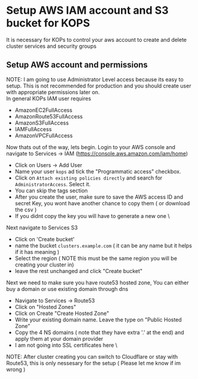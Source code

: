# Setup AWS IAM account and S3 bucket for KOPS
It is necessary for KOPs to control your aws account to create and delete cluster services and security groups

## Setup AWS account and permissions
NOTE: I am going to use Administrator Level access because its easy to setup. This is not recommended for production and you should create user with appropriate permissions later on. \
In general KOPs IAM user requires
- AmazonEC2FullAccess
- AmazonRoute53FullAccess
- AmazonS3FullAccess
- IAMFullAccess
- AmazonVPCFullAccess

Now thats out of the way, lets begin.
Login to your AWS console and navigate to Services -> IAM (https://console.aws.amazon.com/iam/home)
- Click on Users -> Add User
- Name your user `kops` ad tick the "Programmatic access" checkbox.
- Click on `Attach existing policies directly` and search for `AdministratorAccess`. Select it.
- You can skip the tags section
- After you create the user, make sure to save the AWS access ID and secret Key, you wont have another chance to copy them ( or download the csv )
- If you didnt copy the key you will have to generate a new one \

Next navigate to Services S3
- Click on 'Create bucket'
- name the bucket `clusters.example.com` ( it can be any name but it helps if it has meaning )
- Select the region ( NOTE this must be the same region you will be creating your cluster in)
- leave the rest unchanged and click "Create bucket"

Next we need to make sure you have route53 hosted zone, You can either buy a domain or use existing domain through dns
- Navigate to Services -> Route53
- Click on "Hosted Zones"
- Click on Create "Create Hosted Zone"
- Write your existing domain name. Leave the type on "Public Hosted Zone"
- Copy the 4 NS domains ( note that they have extra '.' at the end) and apply them at your domain provider
- I am not going into SSL certificates here \

NOTE: After cluster creating you can switch to Cloudflare or stay with Route53, this is only nessesary for the setup ( Please let me know if im wrong )
